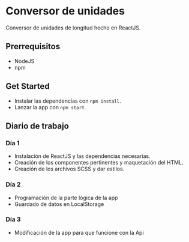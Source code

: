 # Conversor de unidades
Conversor de unidades de longitud hecho en ReactJS.

## Prerrequisitos
* NodeJS
* npm

## Get Started
* Instalar las dependencias con `npm install`.
* Lanzar la app con `npm start`.

## Diario de trabajo

### Día 1
* Instalación de ReactJS y las dependencias necesarias.
* Creación de los componentes pertinentes y maquetación del HTML.
* Creación de los archivos SCSS y dar estilos.

### Día 2
* Programación de la parte lógica de la app
* Guardado de datos en LocalStorage

### Día 3
* Modificación de la app para que funcione con la Api